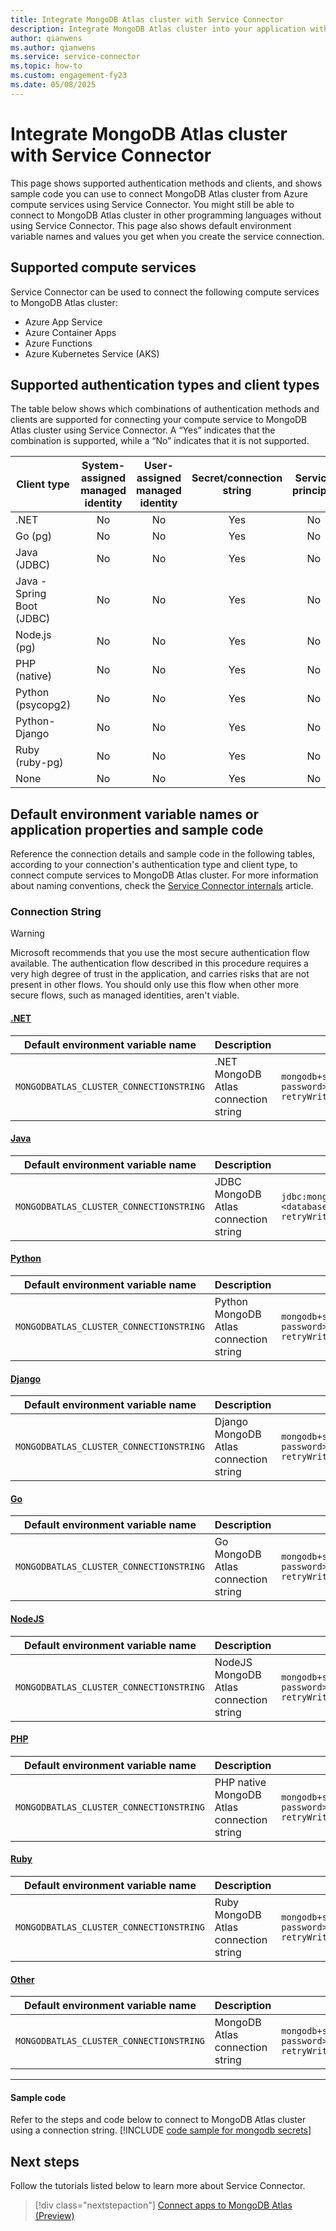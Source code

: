 ```yaml
---
title: Integrate MongoDB Atlas cluster with Service Connector
description: Integrate MongoDB Atlas cluster into your application with Service Connector.
author: qianwens
ms.author: qianwens
ms.service: service-connector
ms.topic: how-to
ms.custom: engagement-fy23
ms.date: 05/08/2025
---
```


# Integrate MongoDB Atlas cluster with Service Connector

This page shows supported authentication methods and clients, and shows sample code you can use to connect MongoDB Atlas cluster from Azure compute services using Service Connector. You might still be able to connect to MongoDB Atlas cluster in other programming languages without using Service Connector. This page also shows default environment variable names and values you get when you create the service connection.

## Supported compute services

Service Connector can be used to connect the following compute services to MongoDB Atlas cluster:

- Azure App Service
- Azure Container Apps
- Azure Functions
- Azure Kubernetes Service (AKS)

## Supported authentication types and client types

The table below shows which combinations of authentication methods and clients are supported for connecting your compute service to MongoDB Atlas cluster using Service Connector. A “Yes” indicates that the combination is supported, while a “No” indicates that it is not supported.

| Client type               | System-assigned managed identity | User-assigned managed identity | Secret/connection string | Service principal |
|---------------------------|:--------------------------------:|:------------------------------:|:------------------------:|:-----------------:|
| .NET                      |                No                |                No              |            Yes           |        No         |
| Go (pg)                   |                No                |                No              |            Yes           |        No         |
| Java (JDBC)               |                No                |                No              |            Yes           |        No         |
| Java - Spring Boot (JDBC) |                No                |                No              |            Yes           |        No         |
| Node.js (pg)              |                No                |                No              |            Yes           |        No         |
| PHP (native)              |                No                |                No              |            Yes           |        No         |
| Python (psycopg2)         |                No                |                No              |            Yes           |        No         |
| Python-Django             |                No                |                No              |            Yes           |        No         |
| Ruby (ruby-pg)            |                No                |                No              |            Yes           |        No         |
| None                      |                No                |                No              |            Yes           |        No         |


## Default environment variable names or application properties and sample code

Reference the connection details and sample code in the following tables, according to your connection's authentication type and client type, to connect compute services to MongoDB Atlas cluster. For more information about naming conventions, check the [Service Connector internals](concept-service-connector-internals.md#configuration-naming-convention) article.

### Connection String

> [!WARNING]
> Microsoft recommends that you use the most secure authentication flow available. The authentication flow described in this procedure requires a very high degree of trust in the application, and carries risks that are not present in other flows. You should only use this flow when other more secure flows, such as managed identities, aren't viable.

#### [.NET](#tab/dotnet)

| Default environment variable name     | Description                       | Example value                                                                                                                           |
| ------------------------------------- | --------------------------------- | --------------------------------------------------------------------------------------------------------------------------------------- |
| `MONGODBATLAS_CLUSTER_CONNECTIONSTRING` | .NET MongoDB Atlas connection string | `mongodb+srv://<database-username>:<database-password>@<cluster-URL>/?retryWrites=true&w=majority&appName=Cluster0` |

#### [Java](#tab/java)

| Default environment variable name     | Description                       | Example value                                                                                                                                       |
| ------------------------------------- | --------------------------------- | --------------------------------------------------------------------------------------------------------------------------------------------------- |
| `MONGODBATLAS_CLUSTER_CONNECTIONSTRING` | JDBC MongoDB Atlas connection string | `jdbc:mongodb+srv://<database-username>:<database-password>@<cluster-URL>/?retryWrites=true&w=majority&appName=Cluster0` |

#### [Python](#tab/python)

| Default environment variable name     | Description                | Example value                                                                                                                                      |
| ------------------------------------- | -------------------------- | -------------------------------------------------------------------------------------------------------------------------------------------------- |
| `MONGODBATLAS_CLUSTER_CONNECTIONSTRING` | Python MongoDB Atlas connection string | `mongodb+srv://<database-username>:<database-password>@<cluster-URL>/?retryWrites=true&w=majority&appName=Cluster0` |

#### [Django](#tab/django)

| Default environment variable name     | Description                | Example value                                                                                                                                      |
| ------------------------------------- | -------------------------- | -------------------------------------------------------------------------------------------------------------------------------------------------- |
| `MONGODBATLAS_CLUSTER_CONNECTIONSTRING` | Django MongoDB Atlas connection string | `mongodb+srv://<database-username>:<database-password>@<cluster-URL>/?retryWrites=true&w=majority&appName=Cluster0` |

#### [Go](#tab/go)

| Default environment variable name   | Description                     | Example value                                                                                                                   |
|-------------------------------------|---------------------------------|---------------------------------------------------------------------------------------------------------------------------------|
| `MONGODBATLAS_CLUSTER_CONNECTIONSTRING` | Go MongoDB Atlas connection string   | `mongodb+srv://<database-username>:<database-password>@<cluster-URL>/?retryWrites=true&w=majority&appName=Cluster0`  |

#### [NodeJS](#tab/nodejs)

| Default environment variable name   | Description                     | Example value                                                                                                                   |
|-------------------------------------|---------------------------------|---------------------------------------------------------------------------------------------------------------------------------|
| `MONGODBATLAS_CLUSTER_CONNECTIONSTRING` | NodeJS MongoDB Atlas connection string   | `mongodb+srv://<database-username>:<database-password>@<cluster-URL>/?retryWrites=true&w=majority&appName=Cluster0`  |

#### [PHP](#tab/php)

| Default environment variable name | Description                          | Example value                                                                                                                   |
|-----------------------------------|--------------------------------------|---------------------------------------------------------------------------------------------------------------------------------|
| `MONGODBATLAS_CLUSTER_CONNECTIONSTRING` | PHP native MongoDB Atlas connection string | `mongodb+srv://<database-username>:<database-password>@<cluster-URL>/?retryWrites=true&w=majority&appName=Cluster0`  |

#### [Ruby](#tab/ruby)

| Default environment variable name | Description                     | Example value                                                                    |
|-----------------------------------|---------------------------------|----------------------------------------------------------------------------------|
| `MONGODBATLAS_CLUSTER_CONNECTIONSTRING` | Ruby MongoDB Atlas connection string | `mongodb+srv:/<database-username>:<database-password>@<cluster-URL>/?retryWrites=true&w=majority&appName=Cluster0` |

#### [Other](#tab/none)

| Default environment variable name | Description                     | Example value                                                                    |
|-----------------------------------|---------------------------------|----------------------------------------------------------------------------------|
| `MONGODBATLAS_CLUSTER_CONNECTIONSTRING` | MongoDB Atlas connection string | `mongodb+srv://<database-username>:<database-password>@<cluster-URL>/?retryWrites=true&w=majority&appName=Cluster0` |

---

#### Sample code

Refer to the steps and code below to connect to MongoDB Atlas cluster using a connection string.
[!INCLUDE [code sample for mongodb secrets](./includes/code-mongodb-atlas-secret.md)]


## Next steps

Follow the tutorials listed below to learn more about Service Connector.

> [!div class="nextstepaction"]
> [Connect apps to MongoDB Atlas (Preview)](./howto-mongodb-atlas-service-connection.md)
